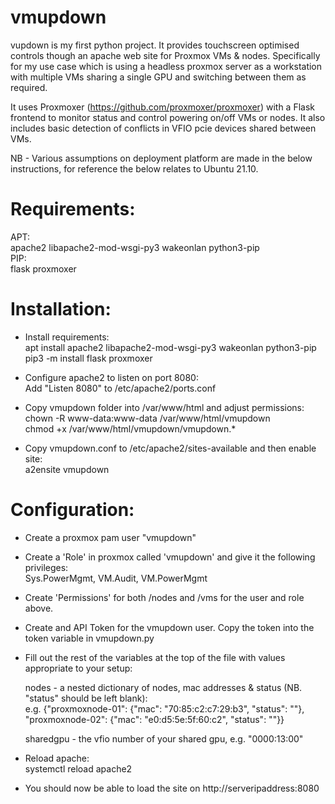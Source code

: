 # vmupdown
vupdown is my first python project. It provides touchscreen optimised controls though an apache web site for Proxmox VMs & nodes. Specifically for my use case which is using a headless proxmox server as a workstation with multiple VMs sharing a single GPU and switching between them as required.

It uses Proxmoxer (https://github.com/proxmoxer/proxmoxer) with a Flask frontend to monitor status and control powering on/off VMs or nodes. It also includes basic detection of conflicts in VFIO pcie devices shared between VMs.

NB - Various assumptions on deployment platform are made in the below instructions, for reference the below relates to Ubuntu 21.10.

# Requirements:
APT:
<br />apache2 libapache2-mod-wsgi-py3 wakeonlan python3-pip
<br />PIP:
<br />flask proxmoxer

# Installation:
- Install requirements:
<br />apt install apache2 libapache2-mod-wsgi-py3 wakeonlan python3-pip
<br />pip3 -m install flask proxmoxer
- Configure apache2 to listen on port 8080:
<br />Add "Listen 8080" to /etc/apache2/ports.conf

- Copy vmupdown folder into /var/www/html and adjust permissions:<br />
chown -R www-data:www-data /var/www/html/vmupdown<br />
chmod +x /var/www/html/vmupdown/vmupdown.*

- Copy vmupdown.conf to /etc/apache2/sites-available and then enable site:
<br />a2ensite vmupdown

# Configuration:
- Create a proxmox pam user "vmupdown"
- Create a 'Role' in proxmox called 'vmupdown' and give it the following privileges:
<br />Sys.PowerMgmt, VM.Audit, VM.PowerMgmt
- Create 'Permissions' for both /nodes and /vms for the user and role above.
- Create and API Token for the vmupdown user. Copy the token into the token variable in vmupdown.py
- Fill out the rest of the variables at the top of the file with values appropriate to your setup:
  
  nodes - a nested dictionary of nodes, mac addresses & status (NB. "status" should be left blank):
  <br />e.g. {"proxmoxnode-01": {"mac": "70:85:c2:c7:29:b3", "status": ""}, "proxmoxnode-02": {"mac": "e0:d5:5e:5f:60:c2", "status": ""}}

  sharedgpu - the vfio number of your shared gpu, e.g. "0000:13:00"

- Reload apache:
<br />systemctl reload apache2

- You should now be able to load the site on http://serveripaddress:8080
